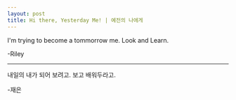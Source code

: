 ```yaml
---
layout: post
title: Hi there, Yesterday Me! | 예전의 나에게
---
```


I'm trying to become a tommorrow me.
Look and Learn.

-Riley

****

내일의 내가 되어 보려고.
보고 배워두라고.

-재은